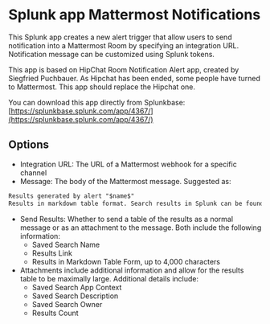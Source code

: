 # Splunk app Mattermost Notifications

This Splunk app creates a new alert trigger that allow users to send notification into a Mattermost Room by specifying an integration URL.
Notification message can be customized using Splunk tokens.

This app is based on HipChat Room Notification Alert app, created by Siegfried Puchbauer.
As Hipchat has been ended, some people have turned to Mattermost. This app should replace the Hipchat one.

You can download this app directly from Splunkbase: [https://splunkbase.splunk.com/app/4367/](https://splunkbase.splunk.com/app/4367/)

## Options

- Integration URL: The URL of a Mattermost webhook for a specific channel
- Message: The body of the Mattermost message. Suggested as:

```md
Results generated by alert "$name$"
Results in markdown table format. Search results in Splunk can be found [here]($results_link$).
```

- Send Results: Whether to send a table of the results as a normal message or as an attachment to the message. Both include the following information:
  - Saved Search Name
  - Results Link
  - Results in Markdown Table Form, up to 4,000 characters
- Attachments include additional information and allow for the results table to be maximally large. Additional details include:
  - Saved Search App Context
  - Saved Search Description
  - Saved Search Owner
  - Results Count
